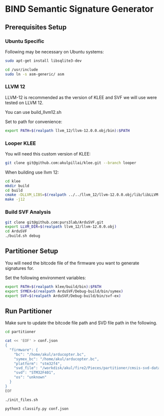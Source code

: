 
# BIND Semantic Signature Generator

## Prerequisites Setup

### Ubuntu Specific

Following may be necessary on Ubuntu systems:

```sh
sudo apt-get install libsqlite3-dev

cd /usr/include
sudo ln -s asm-generic/ asm
```

### LLVM 12

LLVM-12 is recommended as the version of KLEE and SVF we will 
use were tested on LLVM 12.

You can use build_llvm12.sh

Set to path for convenience:
```sh
export PATH=$(realpath llvm_12/llvm-12.0.0.obj/bin):$PATH
```

### Looper KLEE

You will need this custom version of KLEE:

```sh
git clone git@github.com:akulpillai/klee.git --branch looper
```
When building use llvm 12:
```sh
cd klee
mkdir build 
cd build
cmake -DLLVM_LIBS=$(realpath ../../llvm_12/llvm-12.0.0.obj/lib/libLLVM-12.so) -DCMAKE_BUILD_TYPE=Release ..
make -j12
```

### Build SVF Analysis
```sh
git clone git@github.com:purs3lab/ArduSVF.git
export LLVM_DIR=$(realpath llvm_12/llvm-12.0.0.obj)
cd ArduSVF
./build.sh debug
```

## Partitioner Setup

You will need the bitcode file of the firmware you want to generate signatures for.


Set the following environment variables:
```sh
export PATH=$(realpath klee/build/bin):$PATH
export SYMEX=$(realpath ArduSVF/Debug-build/bin/symex)
export SVF=$(realpath ArduSVF/Debug-build/bin/svf-ex)
```


## Run Partitioner


Make sure to update the bitcode file path and SVD file path in the following.
```sh
cd partitioner

cat << 'EOF' > conf.json
{
  "firmware": {
    "bc": "/home/akul/arducopter.bc",
    "symex_bc": "/home/akul/arducopter.bc",
    "platform": "stm32f4",
    "svd_file": "/workdisk/akul/fire2/Pieces/partitioner/cmsis-svd-data/data/STMicro/STM32F401.svd",
    "svd": "STM32F401",
    "os": "unknown"
  }
}
EOF

./init_files.sh

python3 classify.py conf.json
```



